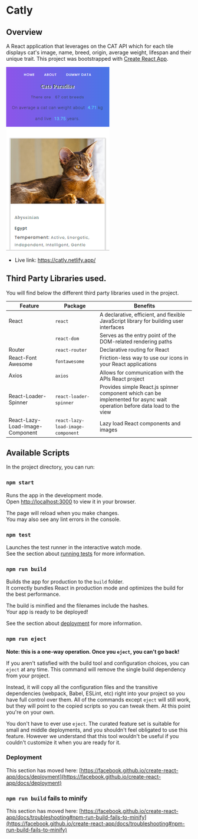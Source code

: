 # Catly

## Overview
<!--Introduce your projects by taking a screenshot or a gif. Try to tell visitors a story about your project by answering:-->
A React application that leverages on the CAT API which for each tile displays cat's image, name, breed, origin, average weight, lifespan and their unique trait. 
This project was bootstrapped with [Create React App](https://github.com/facebook/create-react-app).

![Screenshot](https://github.com/Adedeji-Taiwo/Catly/blob/main/static/media/catly.png)
  
- Live link: https://catly.netlify.app/

## Third Party Libraries used.

You will find below the different third party libraries used in the project.

| Feature  | Package | Benefits |
| ------------- | ------------- | ------------- |
| React  |  `react` | A declarative, efficient, and flexible JavaScript library for building user interfaces |
|  | `react-dom`  | Serves as the entry point of the DOM-related rendering paths  |
| Router | `react-router`  | Declarative routing for React |
| React-Font Awesome | `fontawesome`  | Friction-less way to use our icons in your React applications |
| Axios | `axios`  |  Allows for communication with the APIs React project |
| React-Loader-Spinner | `react-loader-spinner`  | Provides simple React.js spinner component which can be implemented for async wait operation before data load to the view |
| React-Lazy-Load-Image-Component | `react-lazy-load-image-component`  | Lazy load React components and images |


## Available Scripts

In the project directory, you can run:

### `npm start`

Runs the app in the development mode.\
Open [http://localhost:3000](http://localhost:3000) to view it in your browser.

The page will reload when you make changes.\
You may also see any lint errors in the console.

### `npm test`

Launches the test runner in the interactive watch mode.\
See the section about [running tests](https://facebook.github.io/create-react-app/docs/running-tests) for more information.

### `npm run build`

Builds the app for production to the `build` folder.\
It correctly bundles React in production mode and optimizes the build for the best performance.

The build is minified and the filenames include the hashes.\
Your app is ready to be deployed!

See the section about [deployment](https://facebook.github.io/create-react-app/docs/deployment) for more information.

### `npm run eject`

**Note: this is a one-way operation. Once you `eject`, you can't go back!**

If you aren't satisfied with the build tool and configuration choices, you can `eject` at any time. This command will remove the single build dependency from your project.

Instead, it will copy all the configuration files and the transitive dependencies (webpack, Babel, ESLint, etc) right into your project so you have full control over them. All of the commands except `eject` will still work, but they will point to the copied scripts so you can tweak them. At this point you're on your own.

You don't have to ever use `eject`. The curated feature set is suitable for small and middle deployments, and you shouldn't feel obligated to use this feature. However we understand that this tool wouldn't be useful if you couldn't customize it when you are ready for it.

### Deployment

This section has moved here: [https://facebook.github.io/create-react-app/docs/deployment](https://facebook.github.io/create-react-app/docs/deployment)

### `npm run build` fails to minify

This section has moved here: [https://facebook.github.io/create-react-app/docs/troubleshooting#npm-run-build-fails-to-minify](https://facebook.github.io/create-react-app/docs/troubleshooting#npm-run-build-fails-to-minify)

